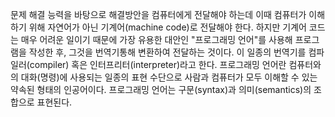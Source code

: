 문제 해결 능력을 바탕으로 해결방안을 컴퓨터에게 전달해야 하는데 이때 컴퓨터가 이해하기 위해 자연어가 아닌 기계어(machine code)로 전달해야 한다.
하지만 기계어 코드는 매우 어려운 일이기 때문에 가장 유용한 대안인 "프로그래밍 언어"를 사용해 프로그램을 작성한 후, 그것을 번역기통해 변환하여 전달하는 것이다.
이 일종의 번역기를 컴파일러(compiler) 혹은 인터프리터(interpreter)라고 한다.
프로그래밍 언어란 컴퓨터와의 대화(명령)에 사용되는 일종의 표현 수단으로 사람과 컴퓨터가 모두 이해할 수 있는 약속된 형태의 인공어이다.
프로그래밍 언어는 구문(syntax)과 의미(semantics)의 조합으로 표현된다.